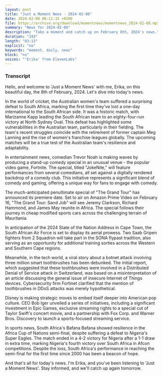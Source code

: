 ```yaml
---
layout: post
title: "Just a Moment News - 2024-02-08"
date: 2024-02-08 06:11:15 +0200
file: https://archive.org/download/momentnews/momentnews_2024-02-08.mp3
summary: "News for 2024-02-08"
description: "Take a moment and catch up on February 8th, 2024's news."
duration: "193"
length: "03:13"
explicit: "no"
keywords: "moment, daily, news"
block: "no"
voices: "'Erika' from ElevenLabs"
---
```


### Transcript

Hello, and welcome to 'Just a Moment News' with me, Erika, on this beautiful day, the 8th of February, 2024. Let's dive into today's news.

In the world of cricket, the Australian women's team suffered a surprising defeat to South Africa, marking the first time they've lost a one-day international to the South African side. It was a historic match, with Marizanne Kapp leading the South African team to an eighty-four-run victory at North Sydney Oval. This defeat has highlighted some vulnerabilities in the Australian team, particularly in their fielding. The team's recent struggles coincide with the retirement of former captain Meg Lanning and the rise of women's franchise leagues globally. The upcoming matches will be a true test of the Australian team's resilience and adaptability.

In entertainment news, comedian Trevor Noah is making waves by producing a stand-up comedy special in an unusual venue - the popular video game, Fortnite. The special, titled "JokeNite," will feature performances from several comedians, all set against a digitally rendered backdrop of a comedy club. This initiative represents a significant blend of comedy and gaming, offering a unique way for fans to engage with comedy.

The much-anticipated penultimate special of "The Grand Tour" has announced its premiere date. Set to air on Amazon Prime Video on February 16, "The Grand Tour: Sand Job" will see Jeremy Clarkson, Richard Hammond, and James May reunite in Africa. The special follows their journey in cheap modified sports cars across the challenging terrain of Mauritania. 

In anticipation of the 2024 State of the Nation Address in Cape Town, the South African Air Force is set to display its aerial prowess. Two Saab Gripen fighters from 2 Squadron will take part in the SONA flypast tradition, also serving as an opportunity for additional training sorties across the Western and Southern Cape regions.

Meanwhile, in the tech world, a viral story about a botnet attack involving three million smart toothbrushes has been debunked. The initial report, which suggested that these toothbrushes were involved in a Distributed Denial of Service attack in Switzerland, was based on a misinterpretation of an article discussing the general issue of insecure Internet of Things devices. Cybersecurity firm Fortinet clarified that the mention of toothbrushes in DDoS attacks was merely hypothetical.

Disney is making strategic moves to embed itself deeper into American pop culture. CEO Bob Iger unveiled a series of initiatives, including a significant investment in Epic Games, exclusive streaming rights to a special cut of Taylor Swift's concert movie, and a partnership with Fox Corp. and Warner Bros. Discovery to launch a sports-focused streaming service.

In sports news, South Africa's Bafana Bafana showed resilience in the Africa Cup of Nations semi-final, despite suffering a defeat to Nigeria's Super Eagles. The match ended in a 4-2 victory for Nigeria after a 1-1 draw in extra time, marking Nigeria's fourth victory over South Africa in Afcon competitions. Despite the loss, South Africa's performance in reaching the semi-final for the first time since 2000 has been a beacon of hope.

And that's all for today's news. I'm Erika, and you've been listening to 'Just a Moment News'. Stay informed, and we'll catch up again tomorrow.

